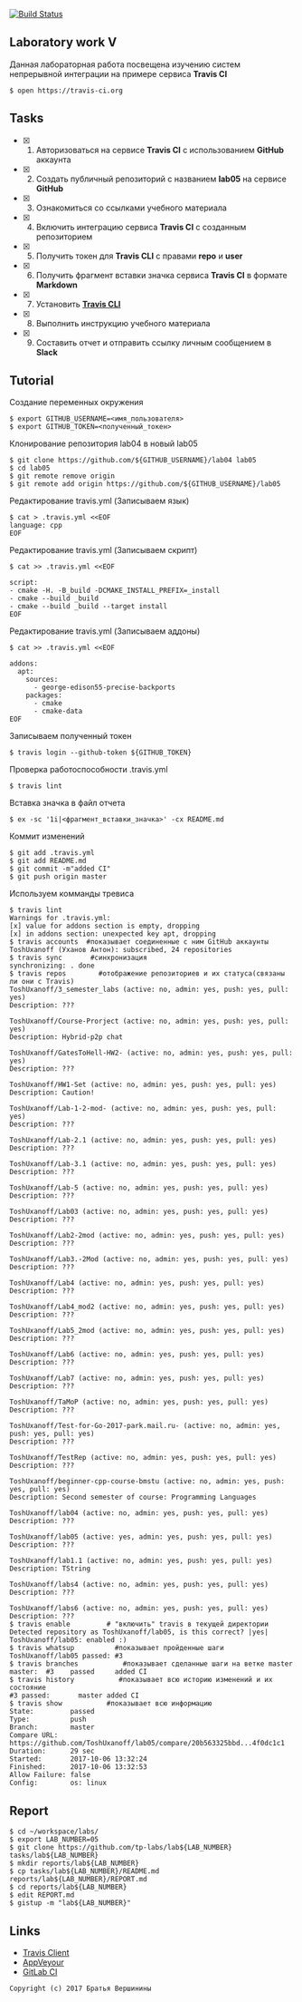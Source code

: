 [![Build Status](https://travis-ci.org/ToshUxanoff/lab05.svg?branch=master)](https://travis-ci.org/ToshUxanoff/lab05)
## Laboratory work V

Данная лабораторная работа посвещена изучению систем непрерывной интеграции на примере сервиса **Travis CI**

```ShellSession
$ open https://travis-ci.org
```

## Tasks

- [x] 1. Авторизоваться на сервисе **Travis CI** с использованием **GitHub** аккаунта
- [x] 2. Создать публичный репозиторий с названием **lab05** на сервисе **GitHub**
- [x] 3. Ознакомиться со ссылками учебного материала
- [x] 4. Включить интеграцию сервиса **Travis CI** с созданным репозиторием
- [x] 5. Получить токен для **Travis CLI** с правами **repo** и **user**
- [x] 6. Получить фрагмент вставки значка сервиса **Travis CI** в формате **Markdown**
- [x] 7. Установить [**Travis CLI**](https://github.com/travis-ci/travis.rb#installation)
- [x] 8. Выполнить инструкцию учебного материала
- [x] 9. Составить отчет и отправить ссылку личным сообщением в **Slack**

## Tutorial

Создание переменных окружения
```ShellSession
$ export GITHUB_USERNAME=<имя_пользователя>
$ export GITHUB_TOKEN=<полученный_токен>
```
Клонирование репозитория lab04 в новый lab05
```ShellSession
$ git clone https://github.com/${GITHUB_USERNAME}/lab04 lab05
$ cd lab05
$ git remote remove origin
$ git remote add origin https://github.com/${GITHUB_USERNAME}/lab05
```
Редактирование travis.yml (Записываем язык)
```ShellSession
$ cat > .travis.yml <<EOF
language: cpp
EOF
```
Редактирование travis.yml (Записываем скрипт)
```ShellSession
$ cat >> .travis.yml <<EOF

script:
- cmake -H. -B_build -DCMAKE_INSTALL_PREFIX=_install
- cmake --build _build
- cmake --build _build --target install
EOF
```
Редактирование travis.yml (Записываем аддоны)
```ShellSession
$ cat >> .travis.yml <<EOF

addons:
  apt:
    sources:
      - george-edison55-precise-backports
    packages:
      - cmake
      - cmake-data
EOF
```
Записываем полученный токен
```ShellSession
$ travis login --github-token ${GITHUB_TOKEN}
```
Проверка работоспособности .travis.yml
```ShellSession
$ travis lint
```
Вставка значка в файл отчета
```ShellSession
$ ex -sc '1i|<фрагмент_вставки_значка>' -cx README.md
```
Коммит изменений
```ShellSession
$ git add .travis.yml
$ git add README.md
$ git commit -m"added CI"
$ git push origin master
```
Используем комманды тревиса 
```ShellSession
$ travis lint
Warnings for .travis.yml:
[x] value for addons section is empty, dropping
[x] in addons section: unexpected key apt, dropping
$ travis accounts  #показывает соединенные с ним GitHub аккаунты
ToshUxanoff (Уханов Антон): subscribed, 24 repositories
$ travis sync       #синхронизация
synchronizing: . done
$ travis repos        #отображение репозиториев и их статуса(связаны ли они с Travis)
ToshUxanoff/3_semester_labs (active: no, admin: yes, push: yes, pull: yes)
Description: ???

ToshUxanoff/Course-Prorject (active: no, admin: yes, push: yes, pull: yes)
Description: Hybrid-p2p chat

ToshUxanoff/GatesToHell-HW2- (active: no, admin: yes, push: yes, pull: yes)
Description: ???

ToshUxanoff/HW1-Set (active: no, admin: yes, push: yes, pull: yes)
Description: Caution!

ToshUxanoff/Lab-1-2-mod- (active: no, admin: yes, push: yes, pull: yes)
Description: ???

ToshUxanoff/Lab-2.1 (active: no, admin: yes, push: yes, pull: yes)
Description: ???

ToshUxanoff/Lab-3.1 (active: no, admin: yes, push: yes, pull: yes)
Description: ???

ToshUxanoff/Lab-5 (active: no, admin: yes, push: yes, pull: yes)
Description: ???

ToshUxanoff/Lab03 (active: no, admin: yes, push: yes, pull: yes)
Description: ???

ToshUxanoff/Lab2-2mod (active: no, admin: yes, push: yes, pull: yes)
Description: ???

ToshUxanoff/Lab3.-2Mod (active: no, admin: yes, push: yes, pull: yes)
Description: ???

ToshUxanoff/Lab4 (active: no, admin: yes, push: yes, pull: yes)
Description: ???

ToshUxanoff/Lab4_mod2 (active: no, admin: yes, push: yes, pull: yes)
Description: ???

ToshUxanoff/Lab5_2mod (active: no, admin: yes, push: yes, pull: yes)
Description: ???

ToshUxanoff/Lab6 (active: no, admin: yes, push: yes, pull: yes)
Description: ???

ToshUxanoff/Lab7 (active: no, admin: yes, push: yes, pull: yes)
Description: ???

ToshUxanoff/TaMoP (active: no, admin: yes, push: yes, pull: yes)
Description: ???

ToshUxanoff/Test-for-Go-2017-park.mail.ru- (active: no, admin: yes, push: yes, pull: yes)
Description: ???

ToshUxanoff/TestRep (active: no, admin: yes, push: yes, pull: yes)
Description: ???

ToshUxanoff/beginner-cpp-course-bmstu (active: no, admin: yes, push: yes, pull: yes)
Description: Second semester of course: Programming Languages

ToshUxanoff/lab04 (active: no, admin: yes, push: yes, pull: yes)
Description: ???

ToshUxanoff/lab05 (active: yes, admin: yes, push: yes, pull: yes)
Description: ???

ToshUxanoff/lab1.1 (active: no, admin: yes, push: yes, pull: yes)
Description: TString

ToshUxanoff/labs4 (active: no, admin: yes, push: yes, pull: yes)
Description: ???

ToshUxanoff/labs6 (active: no, admin: yes, push: yes, pull: yes)
Description: ???
$ travis enable         # "включить" travis в текущей директории
Detected repository as ToshUxanoff/lab05, is this correct? |yes| 
ToshUxanoff/lab05: enabled :)
$ travis whatsup          #показывает пройденные шаги
ToshUxanoff/lab05 passed: #3
$ travis branches           #показывает сделанные шаги на ветке master 
master:  #3    passed     added CI
$ travis history           #показывает всю историю изменений и их состояние   
#3 passed:       master added CI
$ travis show           #показывает всю информацию
State:         passed
Type:          push
Branch:        master
Compare URL:   https://github.com/ToshUxanoff/lab05/compare/20b563325bbd...4f0dc1c1
Duration:      29 sec
Started:       2017-10-06 13:32:24
Finished:      2017-10-06 13:32:53
Allow Failure: false
Config:        os: linux
```

## Report

```ShellSession
$ cd ~/workspace/labs/
$ export LAB_NUMBER=05
$ git clone https://github.com/tp-labs/lab${LAB_NUMBER} tasks/lab${LAB_NUMBER}
$ mkdir reports/lab${LAB_NUMBER}
$ cp tasks/lab${LAB_NUMBER}/README.md reports/lab${LAB_NUMBER}/REPORT.md
$ cd reports/lab${LAB_NUMBER}
$ edit REPORT.md
$ gistup -m "lab${LAB_NUMBER}"
```

## Links

- [Travis Client](https://github.com/travis-ci/travis.rb)
- [AppVeyour](https://www.appveyor.com/)
- [GitLab CI](https://about.gitlab.com/gitlab-ci/)

```
Copyright (c) 2017 Братья Вершинины
```
